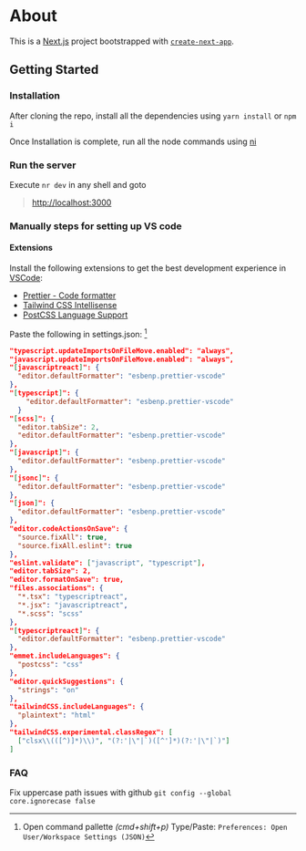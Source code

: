 # About

This is a [Next.js](https://nextjs.org/) project bootstrapped with
[`create-next-app`](https://github.com/vercel/next.js/tree/canary/packages/create-next-app).

## Getting Started

### Installation

After cloning the repo, install all the dependencies using `yarn install` or `npm i`

Once Installation is complete, run all the node commands using [ni](https://github.com/antfu/ni)

### Run the server

Execute `nr dev` in any shell and goto

> [http://localhost:3000](http://localhost:3000)

### Manually steps for setting up VS code

#### Extensions

Install the following extensions to get the best development experience in [VSCode](https://code.visualstudio.com):

- [Prettier - Code formatter](https://marketplace.visualstudio.com/items?itemName=esbenp.prettier-vscode)
- [Tailwind CSS Intellisense](https://marketplace.visualstudio.com/items?itemName=bradlc.vscode-tailwindcss)
- [PostCSS Language Support](https://marketplace.visualstudio.com/items?itemName=csstools.postcss)

Paste the following in settings.json: [^1]

[^1]: Open command pallette _(cmd+shift+p)_ Type/Paste: `Preferences: Open User/Workspace Settings (JSON)`

```json
"typescript.updateImportsOnFileMove.enabled": "always",
"javascript.updateImportsOnFileMove.enabled": "always",
"[javascriptreact]": {
  "editor.defaultFormatter": "esbenp.prettier-vscode"
},
"[typescript]": {
    "editor.defaultFormatter": "esbenp.prettier-vscode"
  }
"[scss]": {
  "editor.tabSize": 2,
  "editor.defaultFormatter": "esbenp.prettier-vscode"
},
"[javascript]": {
  "editor.defaultFormatter": "esbenp.prettier-vscode"
},
"[jsonc]": {
  "editor.defaultFormatter": "esbenp.prettier-vscode"
},
"[json]": {
  "editor.defaultFormatter": "esbenp.prettier-vscode"
},
"editor.codeActionsOnSave": {
  "source.fixAll": true,
  "source.fixAll.eslint": true
},
"eslint.validate": ["javascript", "typescript"],
"editor.tabSize": 2,
"editor.formatOnSave": true,
"files.associations": {
  "*.tsx": "typescriptreact",
  "*.jsx": "javascriptreact",
  "*.scss": "scss"
},
"[typescriptreact]": {
  "editor.defaultFormatter": "esbenp.prettier-vscode"
},
"emmet.includeLanguages": {
  "postcss": "css"
},
"editor.quickSuggestions": {
  "strings": "on"
},
"tailwindCSS.includeLanguages": {
  "plaintext": "html"
},
"tailwindCSS.experimental.classRegex": [
  ["clsx\\(([^)]*)\\)", "(?:'|\"|`)([^']*)(?:'|\"|`)"]
]
```

### FAQ

Fix uppercase path issues with github `git config --global core.ignorecase false`
